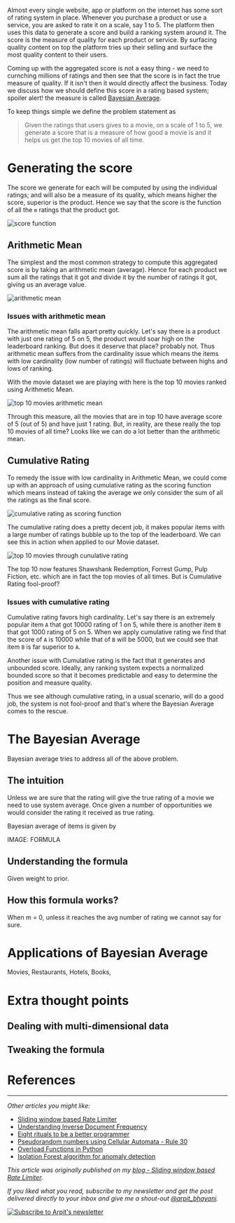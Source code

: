 Almost every single website, app or platform on the internet has some sort of rating system in place. Whenever you purchase a product or use a service, you are asked to rate it on a scale, say 1 to 5. The platform then uses this data to generate a score and build a ranking system around it. The score is the measure of quality for each product or service. By surfacing quality content on top the platform tries up their selling and surface the most quality content to their users.

Coming up with the aggregated score is not a easy thing - we need to curnching millions of ratings and then see that the score is in fact the true measure of quality. If it isn't then it would directly affect the business. Today we discuss how we should define this score in a rating based system; spoiler alert! the measure is called [Bayesian Average](https://en.wikipedia.org/wiki/Bayesian_average).

To keep things simple we define the problem statement as

> Given the ratings that users gives to a movie, on a scale of 1 to 5, we generate a score that is a measure of how good a movie is and it helps us get the top 10 movies of all time.

# Generating the score
The score we generate for each will be computed by using the individual ratings; and will also be a measure of its quality, which means higher the score, superior is the product. Hence we say that the score is the function of all the `m` ratings that the product got.

![score function](https://user-images.githubusercontent.com/4745789/79049127-31e38680-7c3f-11ea-9032-baa0d2152cc2.png)

## Arithmetic Mean
The simplest and the most common strategy to compute this aggregated score is by taking an arithmetic mean (average). Hence for each product we sum all the ratings that it got and divide it by the number of ratings it got, giving us an average value.

![arithmetic mean](https://user-images.githubusercontent.com/4745789/79049349-b387e400-7c40-11ea-9adf-b40aa377778f.png)

### Issues with arithmetic mean
The arithmetic mean falls apart pretty quickly. Let's say there is a product with just one rating of 5 on 5, the product would soar high on the leaderboard ranking. But does it deserve that place? probably not. Thus arithmetic mean suffers from the cardinality issue which means the items with low cardinality (low number of ratings) will fluctuate between highs and lows of ranking.

With the movie dataset we are playing with here is the top 10 movies ranked using Arithmetic Mean.

![top 10 movies arithmetic mean](https://user-images.githubusercontent.com/4745789/79049814-58a3bc00-7c43-11ea-980e-a12ae10379f7.png)

Through this measure, all the movies that are in top 10 have average score of 5 (out of 5) and have just 1 rating. But, in reality, are these really the top 10 movies of all time? Looks like we can do a lot better than the arithmetic mean.

## Cumulative Rating
To remedy the issue with low cardinality in Arithmetic Mean, we could come up with an approach of using cumulative rating as the scoring function which means instead of taking the average we only consider the sum of all the ratings as the final score.

![cumulative rating as scoring function](https://user-images.githubusercontent.com/4745789/79050470-e1245b80-7c47-11ea-824b-ecd5cbb40912.png)

The cumulative rating does a pretty decent job, it makes popular items with a large number of ratings bubble up to the top of the leaderboard. We can see this in action when applied to our Movie dataset.

![top 10 movies through cunulative rating](https://user-images.githubusercontent.com/4745789/79050520-2d6f9b80-7c48-11ea-8e48-1c12fbbc0a88.png)

The top 10 now features Shawshank Redemption, Forrest Gump, Pulp Fiction, etc. which are in fact the top movies of all times. But is Cumulative Rating fool-proof?

### Issues with cumulative rating
Cumulative rating favors high cardinality. Let's say there is an extremely popular item `A` that got 10000 rating of 1 on 5, while there is another item `B` that got 1000 rating of 5 on 5. When we apply cumulative rating we find that the score of `A` is 10000 while that of `B` will be 5000, but we could see that item `B` is far superior to `A`.

Another issue with Cumulative rating is the fact that it generates and unbounded score. Ideally, any ranking system expects a normalized bounded score so that it becomes predictable and easy to determine the position and measure quality.

Thus we see although cumulative rating, in a usual scenario, will do a good job, the system is not fool-proof and that's where the Bayesian Average comes to the rescue.

# The Bayesian Average
Bayesian average tries to address all of the above problem.

## The intuition
Unless we are sure that the rating will give the true rating of a movie we need to use system average. Once given a number of opportunities we would consider the rating it received as true rating.

Bayesian average of items is given by

IMAGE: FORMULA

## Understanding the formula

Given weight to prior.

## How this formula works?

When m = 0, unless it reaches the avg number of rating we cannot say for sure.

# Applications of Bayesian Average
Movies, Restaurants, Hotels, Books, 

# Extra thought points

## Dealing with multi-dimensional data

## Tweaking the formula

# References

---

_Other articles you might like:_
 - [Sliding window based Rate Limiter](https://arpitbhayani.me/blogs/sliding-window-ratelimiter)
 - [Understanding Inverse Document Frequency](https://arpitbhayani.me/blogs/idf)
 - [Eight rituals to be a better programmer](https://arpitbhayani.me/blogs/better-programmer)
 - [Pseudorandom numbers using Cellular Automata - Rule 30](https://arpitbhayani.me/blogs/rule-30)
 - [Overload Functions in Python](https://arpitbhayani.me/blogs/function-overloading)
 - [Isolation Forest algorithm for anomaly detection](https://arpitbhayani.me/blogs/isolation-forest)

_This article was originally published on my [blog - Sliding window based Rate Limiter](https://arpitbhayani.me/blogs/sliding-window-ratelimiter)._

_If you liked what you read, subscribe to my newsletter and get the post delivered directly to your inbox and give me a shout-out [@arpit_bhayani](https://twitter.com/arpit_bhayani)._

[![Subscribe to Arpit's newsletter](https://user-images.githubusercontent.com/4745789/74005152-fc4fc200-499d-11ea-9df7-9f6733a06aa8.png)](https://arpit.substack.com)
